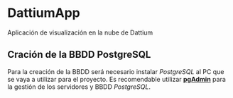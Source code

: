 # DattiumApp
Aplicación de visualización en la nube de Dattium



## Cración de la BBDD PostgreSQL

Para la creación de la BBDD será necesario instalar *PostgreSQL* al PC que se vaya a utilizar para el proyecto. Es recomendable utilizar [**pgAdmin**](https://www.pgadmin.org/download/) para la gestión de los servidores y BBDD *PostgreSQL*.
